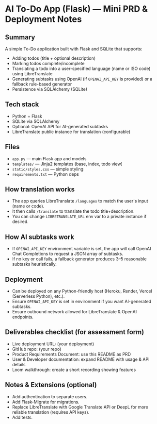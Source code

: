 # AI To-Do App (Flask) — Mini PRD & Deployment Notes

## Summary
A simple To-Do application built with Flask and SQLite that supports:
- Adding todos (title + optional description)
- Marking todos complete/incomplete
- Translating a todo into a user-specified language (name or ISO code) using LibreTranslate
- Generating subtasks using OpenAI (if `OPENAI_API_KEY` is provided) or a fallback rule-based generator
- Persistence via SQLAlchemy (SQLite)

## Tech stack
- Python + Flask
- SQLite via SQLAlchemy
- Optional: OpenAI API for AI-generated subtasks
- LibreTranslate public instance for translation (configurable)

## Files
- `app.py` — main Flask app and models
- `templates/` — Jinja2 templates (base, index, todo view)
- `static/styles.css` — simple styling
- `requirements.txt` — Python deps

## How translation works
- The app queries LibreTranslate `/languages` to match the user's input (name or code).
- It then calls `/translate` to translate the todo title+description.
- You can change `LIBRETRANSLATE_URL` env var to a private instance if desired.

## How AI subtasks work
- If `OPENAI_API_KEY` environment variable is set, the app will call OpenAI Chat Completions to request a JSON array of subtasks.
- If no key or call fails, a fallback generator produces 3–5 reasonable subtasks heuristically.

## Deployment
- Can be deployed on any Python-friendly host (Heroku, Render, Vercel (Serverless Python), etc.).
- Ensure `OPENAI_API_KEY` is set in environment if you want AI-generated subtasks.
- Ensure outbound network allowed for LibreTranslate & OpenAI endpoints.

## Deliverables checklist (for assessment form)
- Live deployment URL: (your deployment)
- GitHub repo: (your repo)
- Product Requirements Document: use this README as PRD
- User & Developer documentation: expand README with usage & API details
- Loom walkthrough: create a short recording showing features

## Notes & Extensions (optional)
- Add authentication to separate users.
- Add Flask-Migrate for migrations.
- Replace LibreTranslate with Google Translate API or DeepL for more reliable translation (requires API keys).
- Add tests.

